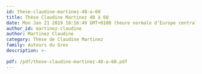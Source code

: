 ```yaml
---
id: these-claudine-martinez-40-a-60
title: Thèse Claudine Martinez 40 à 60
date: Mon Jan 21 2019 10:16:49 GMT+0100 (heure normale d’Europe centrale)
author_id: martinez-claudine
author: Martinez Claudine
category: Thèse de Claudine Martinez
family: Auteurs du Grex
description: >-
 
pdf: /pdf/these-claudine-martinez-40-a-60.pdf
---
```

